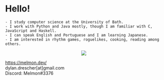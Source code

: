 # Hello!

```
- I study computer science at the University of Bath.
- I work with Python and Java mostly, though I am familiar with C, JavaScript and Haskell.
- I can speak English and Portuguese and I am learning Japanese.
- I am interested in rhythm games, roguelikes, cooking, reading among others.
```

<p align="center">
<img src="https://github-readme-stats.vercel.app/api?username=mel-mon&count_private=true&show_icons=true&title_color=FF00B4&text_color=FFF&icon_color=FF00B4&bg_color=000" />
</p>

https://melmon.dev/<br>
dylan.drescher[at]gmail.com<br>
Discord: Melmon#3376
